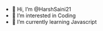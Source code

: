 - 👋 Hi, I’m @HarshSaini21
- 👀 I’m interested in Coding
- 🌱 I’m currently learning Javascript

<!---
HarshSaini21/HarshSaini21 is a ✨ special ✨ repository because its `README.md` (this file) appears on your GitHub profile.
You can click the Preview link to take a look at your changes.
--->
